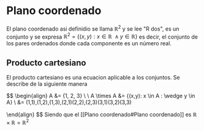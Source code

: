 # Plano coordenado

El plano coordenado asi definidio se llama $\mathbb{R}^2$ y se lee "R dos", es un conjunto y se expresa 
$\mathbb{R}^2 = \{(x,y): x \in \mathbb{R} \: \wedge y \in \mathbb{R}\}$ es decir, el conjunto de los pares ordenados donde cada componente es un número real.

## Producto cartesiano

El producto cartesiano es una ecuacion aplicable a los conjuntos.
Se describe de la siguiente manera

$$
\begin{align}
A &= \{1, 2, 3\} \\ 
\\
A \times A &= \{(x,y): x \in A \: \wedge y \in A\} \\
&= (1,1),(1,2),(1,3),(2,1)(2,2),(2,3)(3,1)(3,2)(3,3)
	
\end{align}
$$
Siendo que el [[Plano coordenado#Plano coordenado]] es $\mathbb{R}\times\mathbb{R} = \mathbb{R}^2$

